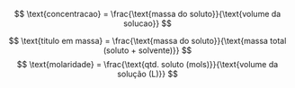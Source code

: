$$
\text{concentracao} = \frac{\text{massa do soluto}}{\text{volume da solucao}}
$$

$$
\text{titulo em massa} = \frac{\text{massa do soluto}}{\text{massa total (soluto + solvente)}}
$$
$$
\text{molaridade} = \frac{\text{qtd. soluto (mols)}}{\text{volume da solução (L)}}
$$

